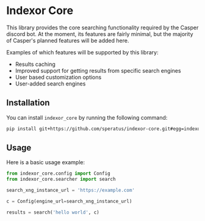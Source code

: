 # Indexor Core
This library provides the core searching functionality required by the Casper discord bot. At the moment, its features
are fairly minimal, but the majority of Casper's planned features will be added here.

Examples of which features will be supported by this library:
* Results caching
* Improved support for getting results from specific search engines
* User based customization options
* User-added search engines

## Installation
You can install `indexor_core` by running the following command:
```bash
pip install git+https://github.com/speratus/indexor-core.git#egg=indexor_core
```

## Usage
Here is a basic usage example:
```py
from indexor_core.config import Config
from indexor_core.searcher import search

search_xng_instance_url = 'https://example.com'

c = Config(engine_url=search_xng_instance_url)

results = search('hello world', c)

```